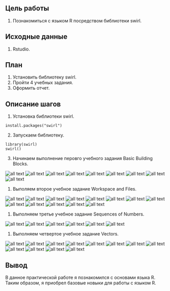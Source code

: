 ## Цель работы

1. Познакомиться с языком R посредством библиотеки  swirl.

## Исходные данные

1. Rstudio.

## План

1. Установить библиотеку swirl.
2. Пройти 4 учебных задания.
3. Оформить отчет.

## Описание шагов

1. Установка библиотеки swirl.
```
install.packages("swirl")
```
2. Запускаем библиотеку. 
```
library(swirl)
swirl()
```
3. Начинаем выполнение перовго учебного задания Basic Building Blocks.

![all text](img/1.png)
![all text](img/1_2.png)
![all text](img/1_3.png)
![all text](img/1_4.png)
![all text](img/1_5.png)
![all text](img/1_6.png)
![all text](img/1_7.png)
![all text](img/1_8.png)
![all text](img/1_9.png)

1. Выполяем второе учебное задание Workspace and Files.

![all text](img/2.png)
![all text](img/2_2.png)
![all text](img/2_3.png)
![all text](img/2_4.png)
![all text](img/2_5.png)
![all text](img/2_6.png)
![all text](img/2_7.png)
![all text](img/2_8.png)
![all text](img/2_9.png)
![all text](img/2_10.png)
![all text](img/2_11.png)
![all text](img/2_12.png)
![all text](img/2_13.png)

1. Выполняем третье учебное задание Sequences of Numbers.

![all text](img/3.png)
![all text](img/3_2.png)
![all text](img/3_3.png)
![all text](img/3_4.png)
![all text](img/3_5.png)
![all text](img/3_6.png)

1. Выполняем четвертое учебное задание Vectors.

![all text](img/4.png)
![all text](img/4_2.png)
![all text](img/4_3.png)
![all text](img/4_4.png)
![all text](img/4_5.png)
![all text](img/4_6.png)
![all text](img/4_7.png)
![all text](img/4_8.png)
![all text](img/4_9.png)
![all text](img/4_10.png)
![all text](img/4_11.png)
![all text](img/4_12.png)

## Вывод
В данное практической работе я познакомился с основами языка R. Таким образом, я приобрел базовые новыки для работы с языком R.